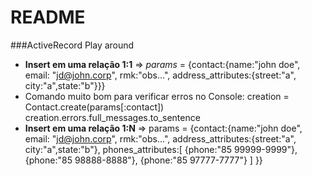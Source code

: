 # README

###ActiveRecord Play around
* **Insert em uma relação 1:1** => *params* = {contact:{name:"john doe", email: "jd@john.corp", rmk:"obs...", address_attributes:{street:"a", city:"a",state:"b"}}}
* Comando muito bom para verificar erros no Console:
    creation = Contact.create(params[:contact])
    creation.errors.full_messages.to_sentence
* **Insert em uma relação 1:N** =>
  params = {contact:{name:"john doe", email: "jd@john.corp", rmk:"obs...",
      address_attributes:{street:"a", city:"a",state:"b"},
      phones_attributes:[
      	{phone:"85 99999-9999"},
      	{phone:"85 98888-8888"},
      	{phone:"85 97777-7777"}
      ]
  }}
